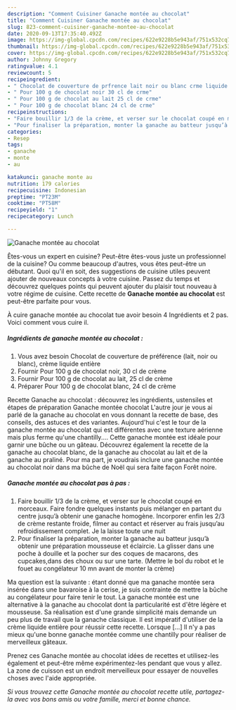 ```yaml
---
description: "Comment Cuisiner Ganache montée au chocolat"
title: "Comment Cuisiner Ganache montée au chocolat"
slug: 823-comment-cuisiner-ganache-montee-au-chocolat
date: 2020-09-13T17:35:40.492Z
image: https://img-global.cpcdn.com/recipes/622e9228b5e943af/751x532cq70/ganache-montee-au-chocolat-photo-principale-de-la-recette.jpg
thumbnail: https://img-global.cpcdn.com/recipes/622e9228b5e943af/751x532cq70/ganache-montee-au-chocolat-photo-principale-de-la-recette.jpg
cover: https://img-global.cpcdn.com/recipes/622e9228b5e943af/751x532cq70/ganache-montee-au-chocolat-photo-principale-de-la-recette.jpg
author: Johnny Gregory
ratingvalue: 4.1
reviewcount: 5
recipeingredient:
- " Chocolat de couverture de prfrence lait noir ou blanc crme liquide entire"
- " Pour 100 g de chocolat noir 30 cl de crme"
- " Pour 100 g de chocolat au lait 25 cl de crme"
- " Pour 100 g de chocolat blanc 24 cl de crme"
recipeinstructions:
- "Faire bouillir 1/3 de la crème, et verser sur le chocolat coupé en morceaux. Faire fondre quelques instants puis mélanger en partant du centre jusqu’à obtenir une ganache homogène. Incorporer enfin les 2/3 de crème restante froide, filmer au contact et réserver au frais jusqu’au refroidissement complet. Je la laisse toute une nuit"
- "Pour finaliser la préparation, monter la ganache au batteur jusqu’à obtenir une préparation mousseuse et éclaircie. La glisser dans une poche à douille et la pocher sur des coques de macarons, des cupcakes,dans des choux ou sur une tarte. (Mettre le bol du robot et le fouet au congélateur 10 mn avant de monter la crème)"
categories:
- Resep
tags:
- ganache
- monte
- au

katakunci: ganache monte au 
nutrition: 179 calories
recipecuisine: Indonesian
preptime: "PT23M"
cooktime: "PT58M"
recipeyield: "1"
recipecategory: Lunch

---
```



![Ganache montée au chocolat](https://img-global.cpcdn.com/recipes/622e9228b5e943af/751x532cq70/ganache-montee-au-chocolat-photo-principale-de-la-recette.jpg)

Êtes-vous un expert en cuisine? Peut-être êtes-vous juste un professionnel de la cuisine? Ou comme beaucoup d'autres, vous êtes peut-être un débutant. Quoi qu'il en soit, des suggestions de cuisine utiles peuvent ajouter de nouveaux concepts à votre cuisine. Passez du temps et découvrez quelques points qui peuvent ajouter du plaisir tout nouveau à votre régime de cuisine. Cette recette de <strong> Ganache montée au chocolat </strong> est peut-être parfaite pour vous.

<!--inarticleads1-->

À cuire ganache montée au chocolat tue avoir besoin 4 Ingrédients et 2 pas. Voici comment vous cuire il.

##### Ingrédients de ganache montée au chocolat :

1. Vous avez besoin  Chocolat de couverture de préférence (lait, noir ou blanc), crème liquide entière
1. Fournir  Pour 100 g de chocolat noir, 30 cl de crème
1. Fournir  Pour 100 g de chocolat au lait, 25 cl de crème
1. Préparer  Pour 100 g de chocolat blanc, 24 cl de crème


Recette Ganache au chocolat : découvrez les ingrédients, ustensiles et étapes de préparation Ganache montée chocolat L&#39;autre jour je vous ai parlé de la ganache au chocolat en vous donnant la recette de base, des conseils, des astuces et des variantes. Aujourd&#39;hui c&#39;est le tour de la ganache montée au chocolat qui est différentes avec une texture aérienne mais plus ferme qu&#39;une chantilly.… Cette ganache montée est idéale pour garnir une bûche ou un gâteau. Découvrez également la recette de la ganache au chocolat blanc, de la ganache au chocolat au lait et de la ganache au praliné. Pour ma part, je voudrais inclure une ganache montée au chocolat noir dans ma bûche de Noël qui sera faite façon Forêt noire. 

<!--inarticleads2-->

##### Ganache montée au chocolat pas à pas :

1. Faire bouillir 1/3 de la crème, et verser sur le chocolat coupé en morceaux. Faire fondre quelques instants puis mélanger en partant du centre jusqu’à obtenir une ganache homogène. Incorporer enfin les 2/3 de crème restante froide, filmer au contact et réserver au frais jusqu’au refroidissement complet. Je la laisse toute une nuit
1. Pour finaliser la préparation, monter la ganache au batteur jusqu’à obtenir une préparation mousseuse et éclaircie. La glisser dans une poche à douille et la pocher sur des coques de macarons, des cupcakes,dans des choux ou sur une tarte. (Mettre le bol du robot et le fouet au congélateur 10 mn avant de monter la crème)


Ma question est la suivante : étant donné que ma ganache montée sera insérée dans une bavaroise à la cerise, je suis contrainte de mettre la bûche au congélateur pour faire tenir le tout. La ganache montée est une alternative à la ganache au chocolat dont la particularité est d&#39;être légère et mousseuse. Sa réalisation est d&#39;une grande simplicité mais demande un peu plus de travail que la ganache classique. Il est impératif d&#39;utiliser de la crème liquide entière pour réussir cette recette. Lorsque […] Il n&#39;y a pas mieux qu&#39;une bonne ganache montée comme une chantilly pour réaliser de merveilleux gâteaux. 

<!--inarticleads1-->

<p>
Prenez ces Ganache montée au chocolat idées de recettes et utilisez-les également et peut-être même expérimentez-les pendant que vous y allez. La zone de cuisson est un endroit merveilleux pour essayer de nouvelles choses avec l'aide appropriée.
</p>

<p>
<i>Si vous trouvez cette Ganache montée au chocolat recette utile, partagez-la avec vos bons amis ou votre famille, merci et bonne chance.</i>
</p>
